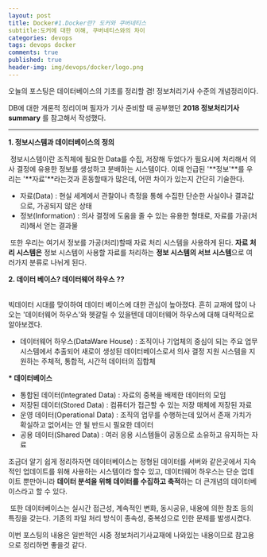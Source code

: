 ```yaml
---
layout: post
title: Docker#1.Docker란? 도커와 쿠버네티스
subtitle:도커에 대한 이해, 쿠버네티스와의 차이
categories: devops
tags: devops docker
comments: true
published: true
header-img: img/devops/docker/logo.png
---
```


오늘의 포스팅은 데이터베이스의 기초를 정리할 겸! 정보처리기사 수준의 개념정리이다.

DB에 대한 개론적 정리이며 필자가 기사 준비할 때 공부했던 **2018 정보처리기사 summary** 를 참고해서 작성했다.

---

**1\. 정보시스템과 데이터베이스의 정의**

 정보시스템이란 조직체에 필요한 Data를 수집, 저장해 두었다가 필요시에 처리해서 의사 결정에 유용한 정보를 생성하고 분배하는 시스템이다. 이때 언급된 '**정보'**를 우리는 '**자료'**라는것과 혼동할때가 많은데, 어떤 차이가 있는지 간단히 기술한다.

-   자료(Data) : 현실 세계에서 관찰이나 측정을 통해 수집한 단순한 사실이나 결과값으로, 가공되지 않은 상태
-   정보(Information) : 의사 결정에 도움을 줄 수 있는 유용한 형태로, 자료를 가공(처리)해서 얻는 결과물 

 또한 우리는 여기서 정보를 가공(처리)할때 자료 처리 시스템을 사용하게 된다. **자료 처리 시스템은** 정보 시스템이 사용할 자료를 처리하는 **정보 시스템의 서브 시스템**으로 여러가지 분류로 나뉘게 된다.

**2\. 데이터 베이스? 데이터웨어 하우스 ??**

   
빅데이터 시대를 맞이하여 데이터 베이스에 대한 관심이 높아졌다. 흔히 교재에 많이 나오는 '데이터웨어 하우스'와 헷갈릴 수 있을텐데 데이터웨어 하우스에 대해 대략적으로 알아보겠다.

-   데이터웨어 하우스(DataWare House) : 조직이나 기업체의 중심이 되는 주요 업무 시스템에서 추출되어 새로이 생성된 데이터베이스로서 의사 결정 지원 시스템을 지원하는 주체적, 통합적, 시간적 데이터의 집합체

**\* 데이터베이스**

-   통합된 데이터(Integrated Data) : 자료의 중복을 배제한 데이터의 모임
-   저장된 데이터(Stored Data) : 컴퓨터가 접근할 수 있는 저장 매체에 저장된 자료
-   운영 데이터(Operational Data) : 조직의 업무를 수행하는데 있어서 존재 가치가 확실하고 없어서는 안 될 반드시 필요한 데이터
-   공용 데이터(Shared Data) : 여러 응용 시스템들이 공동으로 소유하고 유지하는 자료

조금더 알기 쉽게 정리하자면 데이터베이스는 정형된 데이터를 서버와 같은곳에서 지속적인 업데이트를 위해 사용하는 시스템이라 할수 있고, 데이터웨어 하우스는 단순 업데이트 뿐만아니라 **데이터 분석을 위해 데이터를 수집하고 축적**하는 더 큰개념의 데이터베이스라고 할 수 있다.

 또한 데이터베이스는 실시간 접근성, 계속적인 변화, 동시공유, 내용에 의한 참조 등의특징을 갖는다. 기존의 파일 처리 방식이 종속성, 중복성으로 인한 문제를 발생시켰다. 

이번 포스팅의 내용은 일반적인 시중 정보처리기사교재에 나와있는 내용이므로 참고용으로 정리하면 좋을것 같다.